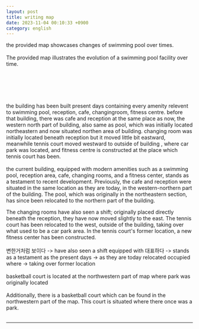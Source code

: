 ```yaml
---
layout: post
title: writing map
date: 2023-11-04 00:10:33 +0900
category: english
---
```


the provided map showcases changes of swimming pool over times. 
<br/>
<br/>
The provided map illustrates the evolution of a swimming pool facility over time.

<br/>
<br/>


<br/>
<br/>

the building has been built present days containing every amenity relevent to swimming pool, reception, cafe, changingroom, fitness centre. before that building, there was cafe and reception at the same place as now, the western north part of building, also same as pool, which was initially located northeastern and now situated northen area of building. changing room was initially located beneath reception but it moved little bit eastward, meanwhile tennis court moved westward to outside of building , where car park was located, and fitness centre is constructed at the place which tennis court has been.
<br/>
<br/>
the current building, equipped with modern amenities such as a swimming pool, reception area, cafe, changing rooms, and a fitness center, stands as a testament to recent development. Previously, the cafe and reception were situated in the same location as they are today, in the western-northern part of the building. The pool, which was originally in the northeastern section, has since been relocated to the northern part of the building.

The changing rooms have also seen a shift; originally placed directly beneath the reception, they have now moved slightly to the east. The tennis court has been relocated to the west, outside of the building, taking over what used to be a car park area. In the tennis court's former location, a new fitness center has been constructed.
<br/>
<br/>
변한거처럼 보이다 -> have also seen a shift
equipped with
대표하다 -> stands as a testament
as the present days -> as they are today
relocated
occupied where -> taking over
former location
<br/>
<br/>
basketball court is located at the northwestern part of map where park was originally located
<br/>
<br/>
Additionally, there is a basketball court which can be found in the northwestern part of the map. This court is situated where there once was a park.
<br/>
<br/>

-----




